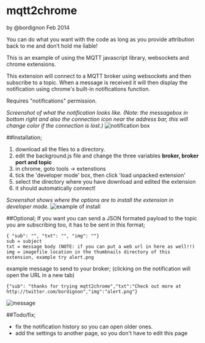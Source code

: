mqtt2chrome
===========

by @bordignon
Feb 2014

  You can do what you want with the code as long as you provide attribution back to me and don’t hold me liable!
  
  This is an example of using the MQTT javascript library, websockets and chrome extensions.
  
  This extension will connect to a MQTT broker using websockets and then subscribe to a topic. 
  When a message is received it will then display the notification using chrome's built-in notifications function.
  
  Requires "notifications" permission.

*Screenshot of what the notification looks like.*
*(Note: the messagebox in bottom right and also the connection icon near the address bar, this will change color 
if the connection is lost.)*
![notification box](https://raw.github.com/matbor/mqtt2chrome/master/screenshots/message%20recieved.png)


##Installation;
1. download all the files to a directory.
2. edit the background.js file and change the three variables **broker, broker port and topic**
3. in chrome, goto tools -> extenstions
4. tick the 'developer mode' box, then click 'load unpacked extension'
5. select the directory where you have download and edited the extension
6. it should automatically connect!

*Screenshot shows where the options are to install the extension in developer mode.*
![example of install](https://raw.github.com/matbor/mqtt2chrome/master/screenshots/howto%20load.png)


##Optional;
If you want you can send a JSON formated payload to the topic you are subscribing too, it has to be sent in this format;

    { "sub": "", "txt": "", "img": ""}
    sub = subject
    txt = message body (NOTE: if you can put a web url in here as well!!)
    img = imagefile location in the thumbnails directory of this extension, example try alert.png
      
example message to send to your broker; (clicking on the notification will open the URL in a new tab)

    {"sub": "thanks for trying mqtt2chrome","txt":"Check out more at http://twitter.com/bordignon","img":"alert.png"}

![message](https://raw.github.com/matbor/mqtt2chrome/master/screenshots/message.png)
      
##Todo/fix;
  * fix the notification history so you can open older ones. 
  * add the settings to another page, so you don't have to edit this page